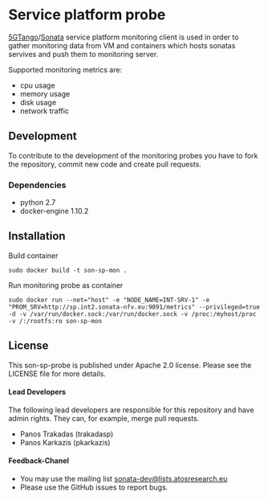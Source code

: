 # Service platform probe
[5GTango](http://5gtango.eu)/[Sonata](http://sonata-nfv.eu) service platform monitoring client is used in order to gather monitoring data from VM and containers which hosts sonatas servives and push them to monitoring server. 

Supported monitoring metrics are:
 * cpu usage
 * memory usage
 * disk usage 
 * network traffic

## Development
To contribute to the development of the monitoring probes you have to fork the repository, commit new code and create pull requests.

### Dependencies
 * python 2.7
 * docker-engine 1.10.2

## Installation

Build container
```
sudo docker build -t son-sp-mon .
```

Run monitoring probe as container
```
sudo docker run --net="host" -e "NODE_NAME=INT-SRV-1" -e "PROM_SRV=http://sp.int2.sonata-nfv.eu:9091/metrics" --privileged=true -d -v /var/run/docker.sock:/var/run/docker.sock -v /proc:/myhost/proc -v /:/rootfs:ro son-sp-mon
```

## License
This son-sp-probe is published under Apache 2.0 license. Please see the LICENSE file for more details.


#### Lead Developers
The following lead developers are responsible for this repository and have admin rights. They can, for example, merge pull requests.

 * Panos Trakadas  (trakadasp)
 * Panos Karkazis  (pkarkazis)

#### Feedback-Chanel
* You may use the mailing list sonata-dev@lists.atosresearch.eu
* Please use the GitHub issues to report bugs.
